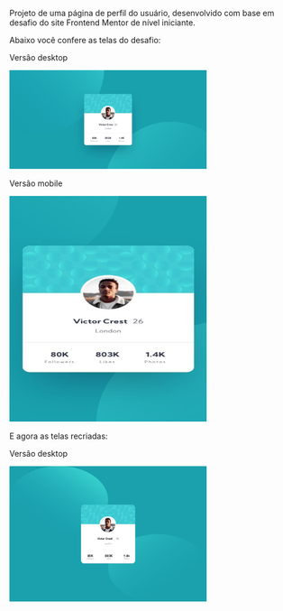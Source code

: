 Projeto de uma página de perfil do usuário, desenvolvido com base em desafio do site Frontend Mentor de nível iniciante.


Abaixo você confere as telas do desafio:

Versâo desktop
<p>
    <img src="/assets/design/desktop-design.jpg" width="350" title="Versão desktop">
</p>

Versâo mobile
<p>
    <img src="/assets/design/mobile-design.jpg" width="350" height="400" title="Versão mobile">
</p>


E agora as telas recriadas:

Versâo desktop
<p>
    <img src="/assets/design/my_desktop_version.jpg" width="350" title="Versão desktop">
</p>
